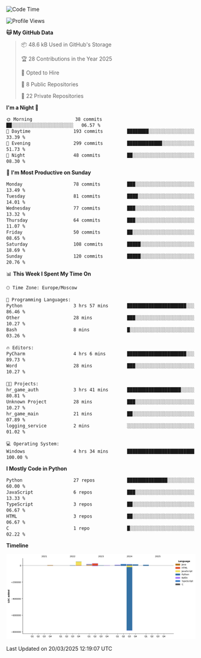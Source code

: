 <!--START_SECTION:waka-->
![Code Time](http://img.shields.io/badge/Code%20Time-622%20hrs%2016%20mins-blue)

![Profile Views](http://img.shields.io/badge/Profile%20Views-1-blue)

**🐱 My GitHub Data** 

> 📦 48.6 kB Used in GitHub's Storage 
 > 
> 🏆 28 Contributions in the Year 2025
 > 
> 💼 Opted to Hire
 > 
> 📜 8 Public Repositories 
 > 
> 🔑 22 Private Repositories 
 > 
**I'm a Night 🦉** 

```text
🌞 Morning                38 commits          ██░░░░░░░░░░░░░░░░░░░░░░░   06.57 % 
🌆 Daytime                193 commits         ████████░░░░░░░░░░░░░░░░░   33.39 % 
🌃 Evening                299 commits         █████████████░░░░░░░░░░░░   51.73 % 
🌙 Night                  48 commits          ██░░░░░░░░░░░░░░░░░░░░░░░   08.30 % 
```
📅 **I'm Most Productive on Sunday** 

```text
Monday                   78 commits          ███░░░░░░░░░░░░░░░░░░░░░░   13.49 % 
Tuesday                  81 commits          ████░░░░░░░░░░░░░░░░░░░░░   14.01 % 
Wednesday                77 commits          ███░░░░░░░░░░░░░░░░░░░░░░   13.32 % 
Thursday                 64 commits          ███░░░░░░░░░░░░░░░░░░░░░░   11.07 % 
Friday                   50 commits          ██░░░░░░░░░░░░░░░░░░░░░░░   08.65 % 
Saturday                 108 commits         █████░░░░░░░░░░░░░░░░░░░░   18.69 % 
Sunday                   120 commits         █████░░░░░░░░░░░░░░░░░░░░   20.76 % 
```


📊 **This Week I Spent My Time On** 

```text
🕑︎ Time Zone: Europe/Moscow

💬 Programming Languages: 
Python                   3 hrs 57 mins       ██████████████████████░░░   86.46 % 
Other                    28 mins             ███░░░░░░░░░░░░░░░░░░░░░░   10.27 % 
Bash                     8 mins              █░░░░░░░░░░░░░░░░░░░░░░░░   03.26 % 

🔥 Editors: 
PyCharm                  4 hrs 6 mins        ██████████████████████░░░   89.73 % 
Word                     28 mins             ███░░░░░░░░░░░░░░░░░░░░░░   10.27 % 

🐱‍💻 Projects: 
hr_game_auth             3 hrs 41 mins       ████████████████████░░░░░   80.81 % 
Unknown Project          28 mins             ███░░░░░░░░░░░░░░░░░░░░░░   10.27 % 
hr_game_main             21 mins             ██░░░░░░░░░░░░░░░░░░░░░░░   07.89 % 
logging_service          2 mins              ░░░░░░░░░░░░░░░░░░░░░░░░░   01.02 % 

💻 Operating System: 
Windows                  4 hrs 34 mins       █████████████████████████   100.00 % 
```

**I Mostly Code in Python** 

```text
Python                   27 repos            ███████████████░░░░░░░░░░   60.00 % 
JavaScript               6 repos             ███░░░░░░░░░░░░░░░░░░░░░░   13.33 % 
TypeScript               3 repos             ██░░░░░░░░░░░░░░░░░░░░░░░   06.67 % 
HTML                     3 repos             ██░░░░░░░░░░░░░░░░░░░░░░░   06.67 % 
C                        1 repo              █░░░░░░░░░░░░░░░░░░░░░░░░   02.22 % 
```



**Timeline**

![Lines of Code chart](https://raw.githubusercontent.com/adlemx/adlemx/main/assets/bar_graph.png)


 Last Updated on 20/03/2025 12:19:07 UTC
<!--END_SECTION:waka-->
